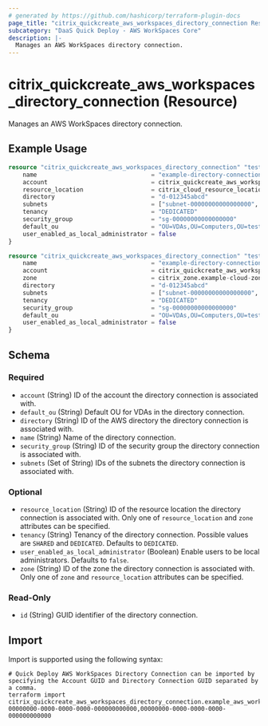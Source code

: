 ```yaml
---
# generated by https://github.com/hashicorp/terraform-plugin-docs
page_title: "citrix_quickcreate_aws_workspaces_directory_connection Resource - citrix"
subcategory: "DaaS Quick Deploy - AWS WorkSpaces Core"
description: |-
  Manages an AWS WorkSpaces directory connection.
---
```


# citrix_quickcreate_aws_workspaces_directory_connection (Resource)

Manages an AWS WorkSpaces directory connection.

## Example Usage

```terraform
resource "citrix_quickcreate_aws_workspaces_directory_connection" "test_aws_directory_connection_with_resource_location" {
    name                                = "example-directory-connection"
    account                             = citrix_quickcreate_aws_workspaces_account.example_aws_workspaces_account.id
    resource_location                   = citrix_cloud_resource_location.example-resource-location.id
    directory                           = "d-012345abcd"
    subnets                             = ["subnet-00000000000000000", "subnet-11111111111111111"]
    tenancy                             = "DEDICATED"
    security_group                      = "sg-00000000000000000"
    default_ou                          = "OU=VDAs,OU=Computers,OU=test-out,DC=test,DC=local"
    user_enabled_as_local_administrator = false
}

resource "citrix_quickcreate_aws_workspaces_directory_connection" "test_aws_directory_connection_with_resource_location_with_zone" {
    name                                = "example-directory-connection"
    account                             = citrix_quickcreate_aws_workspaces_account.example_aws_workspaces_account.id
    zone                                = citrix_zone.example-cloud-zone.id
    directory                           = "d-012345abcd"
    subnets                             = ["subnet-00000000000000000", "subnet-11111111111111111"]
    tenancy                             = "DEDICATED"
    security_group                      = "sg-00000000000000000"
    default_ou                          = "OU=VDAs,OU=Computers,OU=test-out,DC=test,DC=local"
    user_enabled_as_local_administrator = false
}
```

<!-- schema generated by tfplugindocs -->
## Schema

### Required

- `account` (String) ID of the account the directory connection is associated with.
- `default_ou` (String) Default OU for VDAs in the directory connection.
- `directory` (String) ID of the AWS directory the directory connection is associated with.
- `name` (String) Name of the directory connection.
- `security_group` (String) ID of the security group the directory connection is associated with.
- `subnets` (Set of String) IDs of the subnets the directory connection is associated with.

### Optional

- `resource_location` (String) ID of the resource location the directory connection is associated with. Only one of `resource_location` and `zone` attributes can be specified.
- `tenancy` (String) Tenancy of the directory connection. Possible values are `SHARED` and `DEDICATED`. Defaults to `DEDICATED`.
- `user_enabled_as_local_administrator` (Boolean) Enable users to be local administrators. Defaults to `false`.
- `zone` (String) ID of the zone the directory connection is associated with. Only one of `zone` and `resource_location` attributes can be specified.

### Read-Only

- `id` (String) GUID identifier of the directory connection.

## Import

Import is supported using the following syntax:

```shell
# Quick Deploy AWS WorkSpaces Directory Connection can be imported by specifying the Account GUID and Directory Connection GUID separated by a comma.
terraform import citrix_quickcreate_aws_workspaces_directory_connection.example_aws_workspaces_directory_connection 00000000-0000-0000-0000-000000000000,00000000-0000-0000-0000-000000000000
```